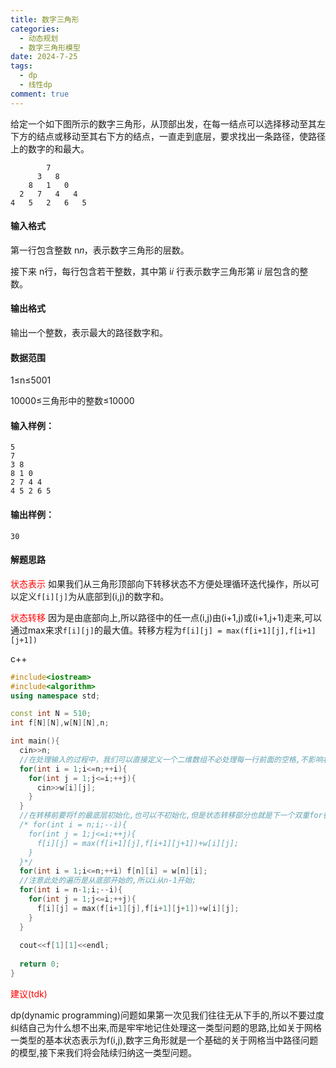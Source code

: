 ```yaml
---
title: 数字三角形
categories:  
  - 动态规划
  - 数字三角形模型
date: 2024-7-25
tags:
  - dp
  - 线性dp
comment: true
---
```


给定一个如下图所示的数字三角形，从顶部出发，在每一结点可以选择移动至其左下方的结点或移动至其右下方的结点，一直走到底层，要求找出一条路径，使路径上的数字的和最大。

```
        7
      3   8
    8   1   0
  2   7   4   4
4   5   2   6   5
```

#### 输入格式

第一行包含整数 n𝑛，表示数字三角形的层数。

接下来 n行，每行包含若干整数，其中第 i𝑖 行表示数字三角形第 i𝑖 层包含的整数。

#### 输出格式

输出一个整数，表示最大的路径数字和。

#### 数据范围

1≤n≤5001

10000≤三角形中的整数≤10000

#### 输入样例：

```
5
7
3 8
8 1 0 
2 7 4 4
4 5 2 6 5
```

#### 输出样例：

```
30
```

#### 解题思路

<span style = "color: red;">状态表示</span>	如果我们从三角形顶部向下转移状态不方便处理循环迭代操作，所以可以定义`f[i][j]`为从底部到(i,j)的数字和。   

<span style = "color: red;">状态转移</span>	因为是由底部向上,所以路径中的任一点(i,j)由(i+1,j)或(i+1,j+1)走来,可以通过max来求`f[i][j]`的最大值。转移方程为`f[i][j] = max(f[i+1][j],f[i+1][j+1])`    

c++
```c++
#include<iostream>
#include<algorithm>
using namespace std;

const int N = 510;
int f[N][N],w[N][N],n;

int main(){
  cin>>n;
  //在处理输入的过程中，我们可以直接定义一个二维数组不必处理每一行前面的空格,不影响状态转移;
  for(int i = 1;i<=n;++i){
    for(int j = 1;j<=i;++j){
      cin>>w[i][j];
    }
  }
  //在转移前要将f的最底层初始化,也可以不初始化,但是状态转移部分也就是下一个双重for循环i要从n开始,也就是最底层开始计算:
  /* for(int i = n;i;--i){
    for(int j = 1;j<=i;++j){
      f[i][j] = max(f[i+1][j],f[i+1][j+1])+w[i][j];
    }
  }*/
  for(int i = 1;i<=n;++i) f[n][i] = w[n][i];
  //注意此处的遍历是从底部开始的,所以i从n-1开始;
  for(int i = n-1;i;--i){
    for(int j = 1;j<=i;++j){
      f[i][j] = max(f[i+1][j],f[i+1][j+1])+w[i][j];
    }
  }
  
  cout<<f[1][1]<<endl;
  
  return 0;
}
```

<span style = "color: red;">建议(tdk)</span>      

dp(dynamic programming)问题如果第一次见我们往往无从下手的,所以不要过度纠结自己为什么想不出来,而是牢牢地记住处理这一类型问题的思路,比如关于网格一类型的基本状态表示为f(i,j),数字三角形就是一个基础的关于网格当中路径问题的模型,接下来我们将会陆续归纳这一类型问题。